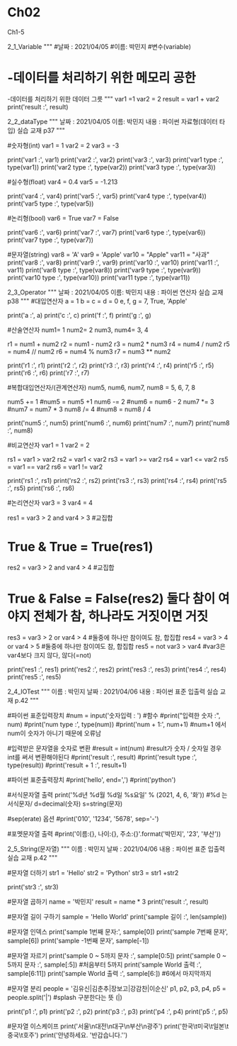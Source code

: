 # Ch02
Ch1-5

2_1_Variable
"""
#날짜 : 2021/04/05
#이름: 박민지
#변수(variable)
# -데이터를 처리하기 위한 메모리 공한
-데이터를 처리하기 위한 데이터 그릇
"""
var1 =1
var2 = 2
result = var1 + var2
print('result :', result)

2_2_dataType
"""
날짜 : 2021/04/05
이름: 박민지
내용 : 파이썬 자료형(데이터 타입) 실습 교재 p37
"""

#숫자형(int)
var1 = 1
var2 = 2
var3 = -3

print('var1 :', var1)
print('var2 :', var2)
print('var3 :', var3)
print('var1 type :', type(var1))
print('var2 type :', type(var2))
print('var3 type :', type(var3))

#실수형(float)
var4 = 0.4
var5 = -1.213

print('var4 :', var4)
print('var5 :', var5)
print('var4 type :', type(var4))
print('var5 type :', type(var5))

#논리형(bool)
var6 = True
var7 = False

print('var6 :', var6)
print('var7 :', var7)
print('var6 type :', type(var6))
print('var7 type :', type(var7))

#문자열(string)
var8 = 'A'
var9 = 'Apple'
var10 = "Apple"
var11 = "사과"
print('var8 :', var8)
print('var9 :', var9)
print('var10 :', var10)
print('var11 :', var11)
print('var8 type :', type(var8))
print('var9 type :', type(var9))
print('var10 type :', type(var10))
print('var11 type :', type(var11))

2_3_Operator
"""
날짜 : 2021/04/05
이름: 박민지
내용 : 파이썬 연산자 실습 교재 p38
"""
#대입연산자
a = 1
b = c = d = 0
e, f, g = 7, True, 'Apple'

print('a :', a)
print('c :', c)
print('f :', f)
print('g :', g)

#산술연산자
num1= 1
num2= 2
num3, num4= 3, 4

r1 = num1 + num2
r2 = num1 - num2
r3 = num2 * num3
r4 = num4 / num2
r5 = num4 // num2
r6 = num4 % num3
r7 = num3 ** num2

print('r1 :', r1)
print('r2 :', r2)
print('r3 :', r3)
print('r4 :', r4)
print('r5 :', r5)
print('r6 :', r6)
print('r7 :', r7)

#복합대입연산자/(관계연산자)
num5, num6, num7, num8 = 5, 6, 7, 8

num5 += 1 #num5 = num5 +1
num6 -= 2 #num6 = num6 - 2
num7 *= 3 #num7 = num7 * 3
num8 /= 4 #num8 = num8 / 4

print('num5 :', num5)
print('num6 :', num6)
print('num7 :', num7)
print('num8 :', num8)

#비교연산자
var1 = 1
var2 = 2

rs1 = var1 > var2
rs2 = var1 < var2
rs3 = var1 >= var2
rs4 = var1 <= var2
rs5 = var1 == var2
rs6 = var1 != var2

print('rs1 :', rs1)
print('rs2 :', rs2)
print('rs3 :', rs3)
print('rs4 :', rs4)
print('rs5 :', rs5)
print('rs6 :', rs6)

#논리연산자
var3 = 3
var4 = 4

res1 = var3 > 2 and var4 > 3 #교집합
#       True & True = True(res1)
res2 = var3 > 2 and var4 > 4 #교집합
#         True & False = False(res2) 둘다 참이 여야지 전체가 참, 하나라도 거짓이면 거짓
res3 = var3 > 2 or var4 > 4 #둘중에 하나만 참이여도 참, 합집합
res4 = var3 > 4 or var4 > 5 #둘중에 하나만 참이여도 참, 합집합
res5 = not var3 > var4 #var3은 var4보다 크지 않다, 않다(=not)


print('res1 :', res1)
print('res2 :', res2)
print('res3 :', res3)
print('res4 :', res4)
print('res5 :', res5)

2_4_IOTest
"""
이름 : 박민지
날짜 : 2021/04/06
내용 : 파이썬 표준 입출력 실습 교재 p.42
"""

#파이썬 표준입력장치
#num = input('숫자입력 : ') #함수
#print("입력한 숫자 :", num)
#print('num type :', type(num))
#print('num + 1:', num+1) #num+1 에서 num이 숫자가 아니기 때문에 오류남

#입력받은 문자열을 숫자로 변환
#result = int(num) #result가 숫자 / 숫자일 경우 int를 써서 변환해야된다
#print('result :', result)
#print('result type :', type(result))
#print('result + 1 :', result+1)

#파이썬 표준출력장치
#print('hello', end=',')
#print('python')

#서식문자열 출력
print('%d년 %d월 %d일 %s요일' % (2021, 4, 6, '화')) #%d 는 서식문자/ d=decimal(숫자) s=string(문자)

#sep(erate) 옵션
#print('010', '1234', '5678', sep='-')

#포멧문자열 출력
#print('이름:{}, 나이:{}, 주소:{}'.format('박민지', '23', '부산'))

2_5_String(문자열)
"""
이름 : 박민지
날짜 : 2021/04/06
내용 : 파이썬 표준 입출력 실습 교재 p.42
"""

#문자열 더하기
str1 = 'Hello'
str2 = 'Python'
str3 = str1 +str2

print('str3 :', str3)

#문자열 곱하기
name = '박민지'
result = name * 3
print('result :', result)

#문자열 길이 구하기
sample = 'Hello World'
print('sample 길이 :', len(sample))

#문자열 인덱스
print('sample 1번째 문자:', sample[0])
print('sample 7번째 문자', sample[6])
print('sample -1번째 문자', sample[-1])

#문자열 자르기
print('sample 0 ~ 5까지 문자 :', sample[0:5])
print('sample 0 ~ 5까지 문자 :', sample[:5]) #처음부터 5까지
print('sample World 출력 :', sample[6:11])
print('sample World 출력 :', sample[6:]) #6에서 마지막까지

#문자열 분리
people = '김유신|김춘추|장보고|강감찬|이순신'
p1, p2, p3, p4, p5 = people.split('|') #splash 구분한다는 뜻 (|)

print('p1 :', p1)
print('p2 :', p2)
print('p3 :', p3)
print('p4 :', p4)
print('p5 :', p5)

#문자열 이스케이프
print('서울\n대전\n대구\n부산\n광주')
print('한국\t미국\t일본\t중국\t호주')
print('안녕하세요. \'반갑습니다.\'')
